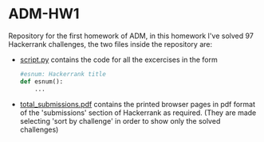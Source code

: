 # ADM-HW1
Repository for the first homework of ADM, in this homework I've solved 97 Hackerrank challenges, the two files inside the repository are:
* [script.py](script.py) contains the code for all the excercises in the form 
    ```python
    #esnum: Hackerrank title
    def esnum():
        ...
    ```
* [total_submissions.pdf](total_submissions.pdf) contains the printed browser pages in pdf format of the 'submissions' section of Hackerrank as required. (They are made selecting 'sort by challenge' in order to show only the solved challenges)

